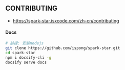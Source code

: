 ## CONTRIBUTING

- https://spark-star.isxcode.com/zh-cn/contributing

#### Docs

```bash
# 前提: 安装nodejs
git clone https://github.com/ispong/spark-star.git
cd spark-star
npm i docsify-cli -g
docsify serve docs
```
